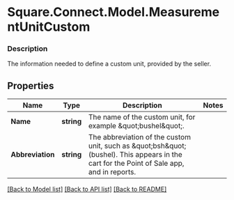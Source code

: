 # Square.Connect.Model.MeasurementUnitCustom

### Description

The information needed to define a custom unit, provided by the seller.

## Properties

Name | Type | Description | Notes
------------ | ------------- | ------------- | -------------
**Name** | **string** | The name of the custom unit, for example \&quot;bushel\&quot;. | 
**Abbreviation** | **string** | The abbreviation of the custom unit, such as \&quot;bsh\&quot; (bushel). This appears in the cart for the Point of Sale app, and in reports. | 



[[Back to Model list]](../README.md#documentation-for-models) [[Back to API list]](../README.md#documentation-for-api-endpoints) [[Back to README]](../README.md)

